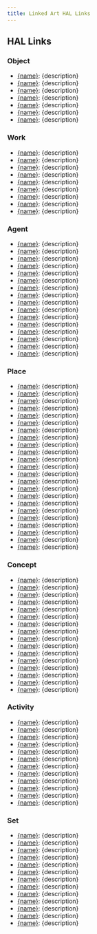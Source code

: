 ```yaml
---
title: Linked Art HAL Links
---
```


## HAL Links


### Object

  * [{name}]({name}): {description}
  * [{name}]({name}): {description}
  * [{name}]({name}): {description}
  * [{name}]({name}): {description}
  * [{name}]({name}): {description}
  * [{name}]({name}): {description}
  * [{name}]({name}): {description}

### Work

  * [{name}]({name}): {description}
  * [{name}]({name}): {description}
  * [{name}]({name}): {description}
  * [{name}]({name}): {description}
  * [{name}]({name}): {description}
  * [{name}]({name}): {description}
  * [{name}]({name}): {description}
  * [{name}]({name}): {description}
  * [{name}]({name}): {description}

### Agent

  * [{name}]({name}): {description}
  * [{name}]({name}): {description}
  * [{name}]({name}): {description}
  * [{name}]({name}): {description}
  * [{name}]({name}): {description}
  * [{name}]({name}): {description}
  * [{name}]({name}): {description}
  * [{name}]({name}): {description}
  * [{name}]({name}): {description}
  * [{name}]({name}): {description}
  * [{name}]({name}): {description}
  * [{name}]({name}): {description}
  * [{name}]({name}): {description}
  * [{name}]({name}): {description}
  * [{name}]({name}): {description}
  * [{name}]({name}): {description}

### Place

  * [{name}]({name}): {description}
  * [{name}]({name}): {description}
  * [{name}]({name}): {description}
  * [{name}]({name}): {description}
  * [{name}]({name}): {description}
  * [{name}]({name}): {description}
  * [{name}]({name}): {description}
  * [{name}]({name}): {description}
  * [{name}]({name}): {description}
  * [{name}]({name}): {description}
  * [{name}]({name}): {description}
  * [{name}]({name}): {description}
  * [{name}]({name}): {description}
  * [{name}]({name}): {description}
  * [{name}]({name}): {description}
  * [{name}]({name}): {description}
  * [{name}]({name}): {description}
  * [{name}]({name}): {description}
  * [{name}]({name}): {description}
  * [{name}]({name}): {description}
  * [{name}]({name}): {description}
  * [{name}]({name}): {description}
  * [{name}]({name}): {description}

### Concept

  * [{name}]({name}): {description}
  * [{name}]({name}): {description}
  * [{name}]({name}): {description}
  * [{name}]({name}): {description}
  * [{name}]({name}): {description}
  * [{name}]({name}): {description}
  * [{name}]({name}): {description}
  * [{name}]({name}): {description}
  * [{name}]({name}): {description}
  * [{name}]({name}): {description}
  * [{name}]({name}): {description}
  * [{name}]({name}): {description}
  * [{name}]({name}): {description}
  * [{name}]({name}): {description}
  * [{name}]({name}): {description}
  * [{name}]({name}): {description}

### Activity

  * [{name}]({name}): {description}
  * [{name}]({name}): {description}
  * [{name}]({name}): {description}
  * [{name}]({name}): {description}
  * [{name}]({name}): {description}
  * [{name}]({name}): {description}
  * [{name}]({name}): {description}
  * [{name}]({name}): {description}
  * [{name}]({name}): {description}
  * [{name}]({name}): {description}
  * [{name}]({name}): {description}
  * [{name}]({name}): {description}

### Set

  * [{name}]({name}): {description}
  * [{name}]({name}): {description}
  * [{name}]({name}): {description}
  * [{name}]({name}): {description}
  * [{name}]({name}): {description}
  * [{name}]({name}): {description}
  * [{name}]({name}): {description}
  * [{name}]({name}): {description}
  * [{name}]({name}): {description}
  * [{name}]({name}): {description}
  * [{name}]({name}): {description}
  * [{name}]({name}): {description}
  * [{name}]({name}): {description}
